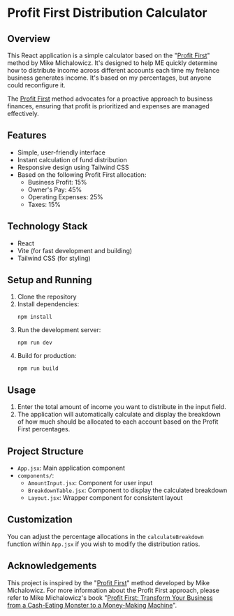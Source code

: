# Profit First Distribution Calculator

## Overview

This React application is a simple calculator based on the "[Profit First](https://amzn.to/3LF9lKN)" method by Mike Michalowicz. It's designed to help ME quickly determine how to distribute income across different accounts each time my frelance business generates income. It's based on my percentages, but anyone could reconfigure it.

The [Profit First](https://amzn.to/3LF9lKN) method advocates for a proactive approach to business finances, ensuring that profit is prioritized and expenses are managed effectively.

## Features

- Simple, user-friendly interface
- Instant calculation of fund distribution
- Responsive design using Tailwind CSS
- Based on the following Profit First allocation:
  - Business Profit: 15%
  - Owner's Pay: 45%
  - Operating Expenses: 25%
  - Taxes: 15%

## Technology Stack

- React
- Vite (for fast development and building)
- Tailwind CSS (for styling)

## Setup and Running

1. Clone the repository
2. Install dependencies:
   ```
   npm install
   ```
3. Run the development server:
   ```
   npm run dev
   ```
4. Build for production:
   ```
   npm run build
   ```

## Usage

1. Enter the total amount of income you want to distribute in the input field.
2. The application will automatically calculate and display the breakdown of how much should be allocated to each account based on the Profit First percentages.

## Project Structure

- `App.jsx`: Main application component
- `components/`:
  - `AmountInput.jsx`: Component for user input
  - `BreakdownTable.jsx`: Component to display the calculated breakdown
  - `Layout.jsx`: Wrapper component for consistent layout

## Customization

You can adjust the percentage allocations in the `calculateBreakdown` function within `App.jsx` if you wish to modify the distribution ratios.


## Acknowledgements

This project is inspired by the "[Profit First](https://amzn.to/3LF9lKN)" method developed by Mike Michalowicz. For more information about the Profit First approach, please refer to Mike Michalowicz's book "[Profit First: Transform Your Business from a Cash-Eating Monster to a Money-Making Machine](https://amzn.to/3LF9lKN)".

